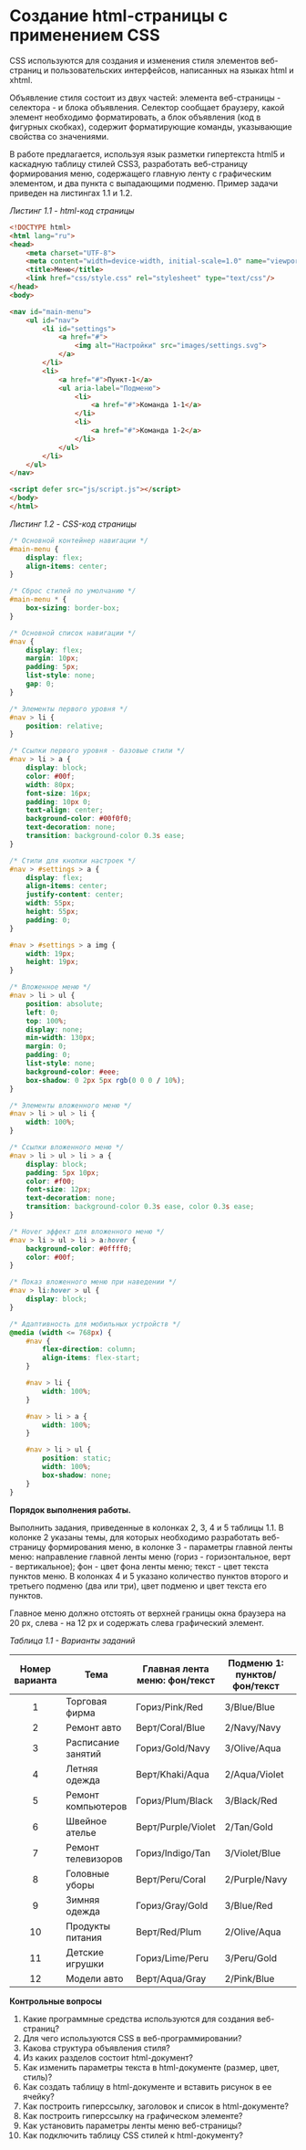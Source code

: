 # Создание html-страницы с применением CSS

CSS используются для создания и изменения стиля элементов веб-страниц и пользовательских интерфейсов, написанных на
языках html и xhtml.

Объявление стиля состоит из двух частей: элемента веб-страницы - селектора - и блока объявления. Селектор сообщает
браузеру, какой элемент необходимо форматировать, а блок объявления (код в фигурных скобках), содержит форматирующие
команды, указывающие свойства со значениями.

В работе предлагается, используя язык разметки гипертекста html5 и каскадную таблицу стилей CSS3, разработать
веб-страницу формирования меню, содержащего главную ленту с графическим элементом, и два пункта с выпадающими подменю.
Пример задачи приведен на листингах 1.1 и 1.2.

*Листинг 1.1 - html-код страницы*

```html
<!DOCTYPE html>
<html lang="ru">
<head>
    <meta charset="UTF-8">
    <meta content="width=device-width, initial-scale=1.0" name="viewport">
    <title>Меню</title>
    <link href="css/style.css" rel="stylesheet" type="text/css"/>
</head>
<body>

<nav id="main-menu">
    <ul id="nav">
        <li id="settings">
            <a href="#">
                <img alt="Настройки" src="images/settings.svg">
            </a>
        </li>
        <li>
            <a href="#">Пункт-1</a>
            <ul aria-label="Подменю">
                <li>
                    <a href="#">Команда 1-1</a>
                </li>
                <li>
                    <a href="#">Команда 1-2</a>
                </li>
            </ul>
        </li>
    </ul>
</nav>

<script defer src="js/script.js"></script>
</body>
</html>
```

*Листинг 1.2 - CSS-код страницы*

```css
/* Основной контейнер навигации */
#main-menu {
    display: flex;
    align-items: center;
}

/* Сброс стилей по умолчанию */
#main-menu * {
    box-sizing: border-box;
}

/* Основной список навигации */
#nav {
    display: flex;
    margin: 10px;
    padding: 5px;
    list-style: none;
    gap: 0;
}

/* Элементы первого уровня */
#nav > li {
    position: relative;
}

/* Ссылки первого уровня - базовые стили */
#nav > li > a {
    display: block;
    color: #00f;
    width: 80px;
    font-size: 16px;
    padding: 10px 0;
    text-align: center;
    background-color: #00f0f0;
    text-decoration: none;
    transition: background-color 0.3s ease;
}

/* Стили для кнопки настроек */
#nav > #settings > a {
    display: flex;
    align-items: center;
    justify-content: center;
    width: 55px;
    height: 55px;
    padding: 0;
}

#nav > #settings > a img {
    width: 19px;
    height: 19px;
}

/* Вложенное меню */
#nav > li > ul {
    position: absolute;
    left: 0;
    top: 100%;
    display: none;
    min-width: 130px;
    margin: 0;
    padding: 0;
    list-style: none;
    background-color: #eee;
    box-shadow: 0 2px 5px rgb(0 0 0 / 10%);
}

/* Элементы вложенного меню */
#nav > li > ul > li {
    width: 100%;
}

/* Ссылки вложенного меню */
#nav > li > ul > li > a {
    display: block;
    padding: 5px 10px;
    color: #f00;
    font-size: 12px;
    text-decoration: none;
    transition: background-color 0.3s ease, color 0.3s ease;
}

/* Hover эффект для вложенного меню */
#nav > li > ul > li > a:hover {
    background-color: #0ffff0;
    color: #00f;
}

/* Показ вложенного меню при наведении */
#nav > li:hover > ul {
    display: block;
}

/* Адаптивность для мобильных устройств */
@media (width <= 768px) {
    #nav {
        flex-direction: column;
        align-items: flex-start;
    }

    #nav > li {
        width: 100%;
    }

    #nav > li > a {
        width: 100%;
    }

    #nav > li > ul {
        position: static;
        width: 100%;
        box-shadow: none;
    }
}
```

**Порядок выполнения работы.**

Выполнить задания, приведенные в колонках 2, 3, 4 и 5 таблицы 1.1. В колонке 2 указаны темы, для которых необходимо
разработать веб-страницу формирования меню, в колонке 3 - параметры главной ленты меню: направление главной ленты
меню (гориз - горизонтальное, верт - вертикальное); фон - цвет фона ленты меню; текст - цвет текста пунктов меню. В
колонках 4 и 5 указано количество пунктов второго и третьего подменю (два или три), цвет
подменю и цвет текста его пунктов.

Главное меню должно отстоять от верхней границы окна браузера на 20 px, слева - на 12 px и содержать слева графический
элемент.

*Таблица 1.1 - Варианты заданий*

| Номер варианта | Тема               | Главная лента меню: фон/текст | Подменю 1: пунктов/фон/текст | Подменю 2: пунктов/фон/текст |
|:--------------:|--------------------|-------------------------------|------------------------------|------------------------------|
|       1        | Торговая фирма     | Гориз/Pink/Red                | 3/Blue/Blue                  | 2/Aqua/Violet                |
|       2        | Ремонт авто        | Верт/Coral/Blue               | 2/Navy/Navy                  | 3/Olive/Aqua                 |
|       3        | Расписание занятий | Гориз/Gold/Navy               | 3/Olive/Aqua                 | 2/Navy/Navy                  |
|       4        | Летняя одежда      | Верт/Khaki/Aqua               | 2/Aqua/Violet                | 3/Blue/Blue                  |
|       5        | Ремонт компьютеров | Гориз/Plum/Black              | 3/Black/Red                  | 2/Tan/Gold                   |
|       6        | Швейное ателье     | Верт/Purple/Violet            | 2/Tan/Gold                   | 3/Violet/Blue                |
|       7        | Ремонт телевизоров | Гориз/Indigo/Tan              | 3/Violet/Blue                | 2/Purple/Navy                |
|       8        | Головные уборы     | Верт/Peru/Coral               | 2/Purple/Navy                | 3/Blue/Red                   |
|       9        | Зимняя одежда      | Гориз/Gray/Gold               | 3/Blue/Red                   | 2/Olive/Aqua                 |
|       10       | Продукты питания   | Верт/Red/Plum                 | 2/Olive/Aqua                 | 3/Peru/Gold                  |
|       11       | Детские игрушки    | Гориз/Lime/Peru               | 3/Peru/Gold                  | 2/Pink/Blue                  |
|       12       | Модели авто        | Верт/Aqua/Gray                | 2/Pink/Blue                  | 3/Blue/Blue                  |

**Контрольные вопросы**

1. Какие программные средства используются для создания веб-страниц?
2. Для чего используются CSS в веб-программировании?
3. Какова структура объявления стиля?
4. Из каких разделов состоит html-документ?
5. Как изменить параметры текста в html-документе (размер, цвет, стиль)?
6. Как создать таблицу в html-документе и вставить рисунок в ее ячейку?
7. Как построить гиперссылку, заголовок и список в html-документе?
8. Как построить гиперссылку на графическом элементе?
9. Как установить параметры ленты меню веб-страницы?
10. Как подключить таблицу CSS стилей к html-документу?

